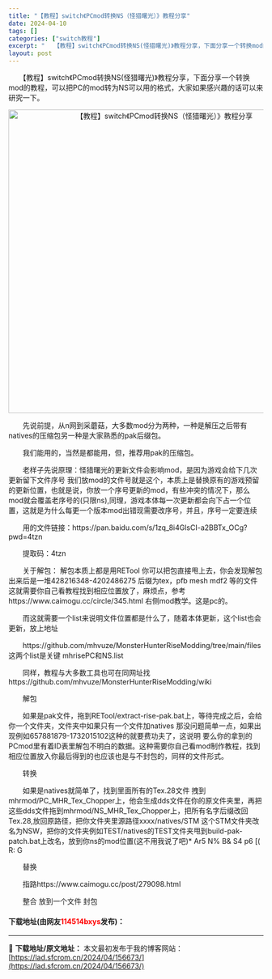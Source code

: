 ```yaml
---
title: "【教程】switch《PCmod转换NS（怪猎曙光）》教程分享"
date: 2024-04-10
tags: []
categories: ["switch教程"]
excerpt: "　　【教程】switch《PCmod转换NS(怪猎曙光)》教程分享，下面分享一个转换mod的教程，可以把PC的mod转为NS可以用的格式，大家如果感兴趣的话可以来研究一下。 　　先说前提，从n网到采蘑菇，大多数mod分为两种，一种是解压之后带有natives的压缩包另一种是大家熟悉的pak后缀包。 &hellip;"
layout: post
---
```


 <p>　　【教程】switch《PCmod转换NS(怪猎曙光)》教程分享，下面分享一个转换mod的教程，可以把PC的mod转为NS可以用的格式，大家如果感兴趣的话可以来研究一下。</p> <p align="center"><img align="" border="0" src="https://lad.sfcrom.cn/wp-content/uploads/2024/04/20240410_661631979fe9d.webp" width="600" alt="【教程】switch《PCmod转换NS（怪猎曙光）》教程分享" /></p> <p>　　先说前提，从n网到采蘑菇，大多数mod分为两种，一种是解压之后带有natives的压缩包另一种是大家熟悉的pak后缀包。</p> <p>　　我们能用的，当然是都能用，但，推荐用pak的压缩包。</p> <p>　　老样子先说原理：怪猎曙光的更新文件会影响mod，是因为游戏会给下几次更新留下文件序号 我们放mod的文件号就是这个，本质上是替换原有的游戏预留的更新位置，也就是说，你放一个序号更新的mod，有些冲突的情况下，那么mod就会覆盖老序号的(只限ns),同理，游戏本体每一次更新都会向下占一个位置，这就是为什么每更一个版本mod出错现需要改序号，并且，序号一定要连续</p> <p>　　用的文件链接：https://pan.baidu.com/s/1zq_8i4GlsCI-a2BBTx_OCg?pwd=4tzn</p> <p>　　提取码：4tzn</p> <p>　　关于解包： 解包本质上都是用RETool 你可以把包直接甩上去，你会发现解包出来后是一堆428216348-4202486275 后缀为tex，pfb mesh mdf2 等的文件这就需要你自己看教程找到相应位置放了，麻烦点，参考 https://www.caimogu.cc/circle/345.html 右侧mod教学。这是pc的。</p> <p>　　而这就需要一个list来说明文件位置都是什么了，随着本体更新，这个list也会更新，放上地址</p> <p>　　https://github.com/mhvuze/MonsterHunterRiseModding/tree/main/files这两个list是关键 mhrisePC和NS.list</p> <p>　　同样，教程与大多数工具也可在同网址找 https://github.com/mhvuze/MonsterHunterRiseModding/wiki</p> <p>　　解包</p> <p>　　如果是pak文件，拖到RETool/extract-rise-pak.bat上，等待完成之后，会给你一个文件夹，文件夹中如果只有一个文件加natives 那没问题简单一点，如果出现例如657881879-1732015102这种的就要费功夫了，这说明 要么你的拿到的PCmod里有着ID表里解包不明白的数据。这种需要你自己看mod制作教程，找到相应位置放入你最后得到的也应该也是与不封包的，同样的文件形式。</p> <p>　　转换</p> <p>　　如果是natives就简单了，找到里面所有的Tex.28文件 拽到mhrmod/PC_MHR_Tex_Chopper上，他会生成dds文件在你的原文件夹里，再把这些dds文件拖到mhrmod/NS_MHR_Tex_Chopper上，把所有名字后缀改回Tex.28,放回原路径，把你文件夹里源路径xxxx/natives/STM 这个STM文件夹改名为NSW，把你的文件夹例如TEST/natives的TEST文件夹甩到build-pak-patch.bat上改名，放到你ns的mod位置(这不用我说了吧)* Ar5 N% B&amp; S4 p6 [( R: G</p> <p>　　替换</p> <p>　　指路https://www.caimogu.cc/post/279098.html</p> <p>　　整合 放到一个文件 封包</p> <p><h4>下载地址(由网友<font color="red">114514bxys</font>发布)：</h4></p> 

---
📖 **下载地址/原文地址：** 本文最初发布于我的博客网站：[https://lad.sfcrom.cn/2024/04/156673/](https://lad.sfcrom.cn/2024/04/156673/)
